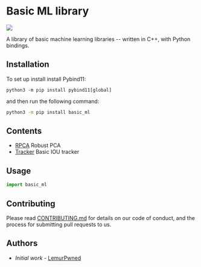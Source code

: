 # Basic ML library

![](assets/main_image.png)

<!-- [![Gitter][gitter-badge]][gitter-link]

| Badge      | status                                                       |
| ---------- | ------------------------------------------------------------ |
| pip builds | [![Pip Actions Status][actions-pip-badge]][actions-pip-link] |

[actions-pip-link]: https://github.com/pybind/basic_ml/actions?query=workflow%3A%22Pip
[actions-pip-badge]: https://github.com/pybind/basic_ml/workflows/Pip/badge.svg -->

A library of basic machine learning libraries -- written in C++, with Python bindings.

## Installation

To set up install install Pybind11:

```
python3 -m pip install pybind11[global]
```

and then run the following command:

```bash
python3 -m pip install basic_ml
```

## Contents

- [RPCA](python/rpca.hpp) Robust PCA
- [Tracker](python/tracker.hpp) Basic IOU tracker

## Usage

```python
import basic_ml
```

## Contributing

Please read [CONTRIBUTING.md](CONTRIBUTING.md) for details on our code of conduct, and the process for submitting pull requests to us.

## Authors

- _Initial work_ - [LemurPwned](www.github.com/LemurPwned)
